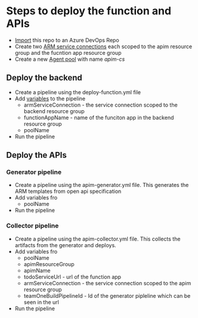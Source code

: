 # Steps to deploy the function and APIs

- [Import](https://docs.microsoft.com/en-us/azure/devops/repos/git/import-git-repository?view=azure-devops) this repo to an Azure DevOps Repo
- Create two [ARM service connections](https://docs.microsoft.com/en-us/azure/devops/pipelines/library/connect-to-azure?view=azure-devops) each scoped to the apim resource group and the fucntion app resource group
- Create a new [Agent pool](https://docs.microsoft.com/en-us/azure/devops/pipelines/agents/pools-queues?view=azure-devops&tabs=yaml%2Cbrowser) with name _apim-cs_

## Deploy the backend

- Create a pipeline using the deploy-function.yml file
- Add [variables](https://docs.microsoft.com/en-us/azure/devops/pipelines/process/variables?view=azure-devops&tabs=yaml%2Cbatch#access-variables-through-the-environment) to the pipeline 
    - armServiceConnection - the service connection scoped to the backend resource group
    - functionAppName - name of the funciton app in the backend resource group
    - poolName
- Run the pipeline

## Deploy the APIs

### Generator pipeline

- Create a pipeline using the apim-generator.yml file. This generates the ARM templates from open api specification
- Add variables fro
    - poolName
- Run the pipeline    

### Collector pipeline

- Create a pipeline using the apim-collector.yml file. This collects the artifacts from the generator and deploys.
- Add variables fro
    - poolName
    - apimResourceGroup
    - apimName
    - todoServiceUrl - url of the function app
    - armServiceConnection - the service connection scoped to the apim resource group
    - teamOneBuildPipelineId - Id of the generator pipleline which can be seen in the url
- Run the pipeline 